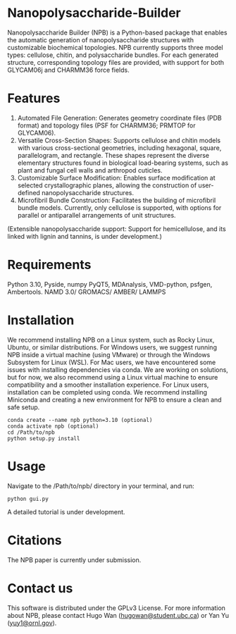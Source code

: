 # Nanopolysaccharide-Builder
Nanopolysaccharide Builder (NPB) is a Python-based package that enables the automatic generation of nanopolysaccharide structures with customizable biochemical topologies. NPB currently supports three model types: cellulose, chitin, and polysaccharide bundles. For each generated structure, corresponding topology files are provided, with support for both GLYCAM06j and CHARMM36 force fields.

# Features
1. Automated File Generation:
Generates geometry coordinate files (PDB format) and topology files (PSF for CHARMM36; PRMTOP for GLYCAM06).
2. Versatile Cross-Section Shapes:
Supports cellulose and chitin models with various cross-sectional geometries, including hexagonal, square, parallelogram, and rectangle. These shapes represent the diverse elementary structures found in biological load-bearing systems, such as plant and fungal cell walls and arthropod cuticles.
3. Customizable Surface Modification:
Enables surface modification at selected crystallographic planes, allowing the construction of user-defined nanopolysaccharide structures.
4. Microfibril Bundle Construction:
Facilitates the building of microfibril bundle models. Currently, only cellulose is supported, with options for parallel or antiparallel arrangements of unit structures.

(Extensible nanopolysaccharide support: Support for hemicellulose, and its linked with lignin and tannins, is under development.)

# Requirements
Python 3.10, Pyside, numpy PyQT5, MDAnalysis, VMD-python, psfgen, Ambertools.
NAMD 3.0/ GROMACS/ AMBER/ LAMMPS

# Installation
We recommend installing NPB on a Linux system, such as Rocky Linux, Ubuntu, or similar distributions. For Windows users, we suggest running NPB inside a virtual machine (using VMware) or through the Windows Subsystem for Linux (WSL).
For Mac users, we have encountered some issues with installing dependencies via conda. We are working on solutions, but for now, we also recommend using a Linux virtual machine to ensure compatibility and a smoother installation experience.
For Linux users, installation can be completed using conda. We recommend installing Miniconda  and creating a new environment for NPB to ensure a clean and safe setup.
````
conda create --name npb python=3.10 (optional)
conda activate npb (optional)
cd /Path/to/npb
python setup.py install
````

# Usage
Navigate to the /Path/to/npb/ directory in your terminal, and run:
````
python gui.py
````
A detailed tutorial is under development.

# Citations
The NPB paper is currently under submission.

# Contact us
This software is distributed under the GPLv3 License. For more information about NPB, please contact Hugo Wan (hugowan@student.ubc.ca) or Yan Yu (yuy1@ornl.gov).
